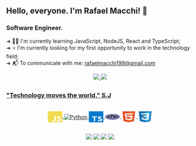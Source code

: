 ## Hello, everyone. I'm Rafael Macchi! 🤝 </br>
### Software Engineer. </br>

➜ 👨‍💻 I'm currently learning JavaScript, NodeJS, React and TypeScript; </br>
➜ ⭐️ I'm currently looking for my first opportunity to work in the technology field;</br>
➜ 📬 To communicate with me: rafaelmacchi199@gmail.com </br>

<div align="center">
  <a href="https://github.com/rmacchi">
  <img height="180em" src="https://github-readme-stats.vercel.app/api?username=rmacchi&show_icons=true&theme=tokyonight&include_all_commits=true&count_private=true"/>
  <img height="180em" src="https://github-readme-stats.vercel.app/api/top-langs/?username=rmacchi&layout=compact&langs_count=7&theme=tokyonight"/>
</div>

  ##
  
### "Technology moves the world." S.J

<div align="center" style="display: inline_block"><br>
  <img align="center" alt="Js" height="30" width="40" src="https://raw.githubusercontent.com/devicons/devicon/master/icons/javascript/javascript-plain.svg">
  <img align="center" alt="Python" height="30" width="40" src="https://imgs.search.brave.com/OhnEzN5c9zMJorD3I-Y98IblMQL6ikcUjIJDeZ_t5Mw/rs:fit:860:0:0/g:ce/aHR0cHM6Ly9pbWFn/ZS5wbmdhYWEuY29t/Lzg3NS8yNTA3ODc1/LW1pZGRsZS5wbmc">
  <img align="center" alt="Ts" height="30" width="40" src="https://raw.githubusercontent.com/devicons/devicon/master/icons/typescript/typescript-plain.svg">
  <img align="center" alt="PhP" height="30" width="40" src="https://raw.githubusercontent.com/devicons/devicon/master/icons/php/php-original.svg">
  <img align="center" alt="HTML" height="30" width="40" src="https://raw.githubusercontent.com/devicons/devicon/master/icons/html5/html5-original.svg">
  <img align="center" alt="CSS" height="30" width="40" src="https://raw.githubusercontent.com/devicons/devicon/master/icons/css3/css3-original.svg">
</div>

##

<div align="center"> 

  <a href="https://instagram.com/rafaelmacchi_" target="_blank"><img src="https://img.shields.io/badge/-Instagram-%23E4405F?style=for-the-badge&logo=instagram&logoColor=white" target="_blank"></a>
 <a href="https://discord.gg/RafaelMacchi#8738" target="_blank"><img src="https://img.shields.io/badge/Discord-7289DA?style=for-the-badge&logo=discord&logoColor=white" target="_blank"></a> 
  <a href = "mailto:rafaelmacchi199@gmail.com"><img src="https://img.shields.io/badge/-Gmail-%23333?style=for-the-badge&logo=gmail&logoColor=red" target="_blank"></a>
  <a href="https://www.linkedin.com/in/rafael-de-oliveira-silva-macchi-916162259/" target="_blank"><img src="https://img.shields.io/badge/-LinkedIn-%230077B5?style=for-the-badge&logo=linkedin&logoColor=white" target="_blank"></a> 
 
</div>
